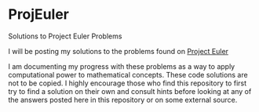 # ProjEuler

Solutions to Project Euler Problems

I will be posting my solutions to the problems found on [Project Euler](https://projecteuler.net/)

I am documenting my progress with these problems as a way to apply computational power to mathematical concepts.
These code solutions are not to be copied.
I highly encourage those who find this repository to first try to find a solution on their own and consult hints before looking at any of the answers posted here in this repository or on some external source.